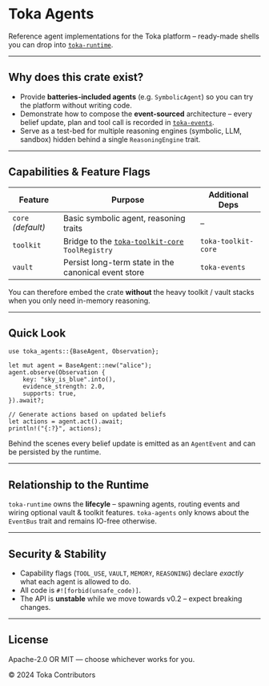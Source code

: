# Toka Agents

Reference agent implementations for the Toka platform – ready-made shells you can drop into [`toka-runtime`](../toka-runtime/README.md).

---

## Why does this crate exist?

* Provide **batteries-included agents** (e.g. `SymbolicAgent`) so you can try the platform without writing code.
* Demonstrate how to compose the **event-sourced** architecture – every belief update, plan and tool call is recorded in [`toka-events`](../toka-events/README.md).
* Serve as a test-bed for multiple reasoning engines (symbolic, LLM, sandbox) hidden behind a single `ReasoningEngine` trait.

---

## Capabilities & Feature Flags

| Feature | Purpose | Additional Deps |
|---------|---------|-----------------|
| `core` *(default)* | Basic symbolic agent, reasoning traits | – |
| `toolkit` | Bridge to the [`toka-toolkit-core`](../toka-toolkit-core/README.md) `ToolRegistry` | `toka-toolkit-core` |
| `vault` | Persist long-term state in the canonical event store | `toka-events` |

You can therefore embed the crate **without** the heavy toolkit / vault stacks when you only need in-memory reasoning.

---

## Quick Look

```rust,ignore
use toka_agents::{BaseAgent, Observation};

let mut agent = BaseAgent::new("alice");
agent.observe(Observation {
    key: "sky_is_blue".into(),
    evidence_strength: 2.0,
    supports: true,
}).await?;

// Generate actions based on updated beliefs
let actions = agent.act().await;
println!("{:?}", actions);
```

Behind the scenes every belief update is emitted as an `AgentEvent` and can be persisted by the runtime.

---

## Relationship to the Runtime

`toka-runtime` owns the **lifecyle** – spawning agents, routing events and wiring optional vault & toolkit features.  `toka-agents` only knows about the `EventBus` trait and remains IO-free otherwise.

---

## Security & Stability

* Capability flags (`TOOL_USE`, `VAULT`, `MEMORY`, `REASONING`) declare *exactly* what each agent is allowed to do.
* All code is `#![forbid(unsafe_code)]`.
* The API is **unstable** while we move towards v0.2 – expect breaking changes.

---

## License

Apache-2.0 OR MIT — choose whichever works for you.

© 2024 Toka Contributors 